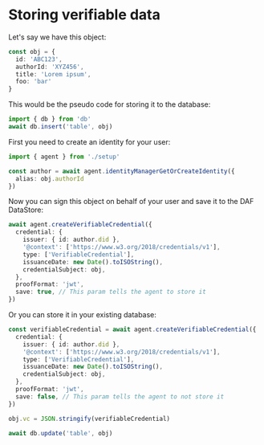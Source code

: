 # Storing verifiable data

Let's say we have this object:

```typescript
const obj = {
  id: 'ABC123',
  authorId: 'XYZ456',
  title: 'Lorem ipsum',
  foo: 'bar'
}
```

This would be the pseudo code for storing it to the database:

```typescript
import { db } from 'db'
await db.insert('table', obj)
```

First you need to create an identity for your user:

```typescript
import { agent } from './setup'

const author = await agent.identityManagerGetOrCreateIdentity({ 
  alias: obj.authorId
})
```

Now you can sign this object on behalf of your user and save it to the DAF DataStore:

```typescript
await agent.createVerifiableCredential({
  credential: {
    issuer: { id: author.did },
    '@context': ['https://www.w3.org/2018/credentials/v1'],
    type: ['VerifiableCredential'],
    issuanceDate: new Date().toISOString(),
    credentialSubject: obj,
  },
  proofFormat: 'jwt',
  save: true, // This param tells the agent to store it
})

```

Or you can store it in your existing database:

```typescript
const verifiableCredential = await agent.createVerifiableCredential({
  credential: {
    issuer: { id: author.did },
    '@context': ['https://www.w3.org/2018/credentials/v1'],
    type: ['VerifiableCredential'],
    issuanceDate: new Date().toISOString(),
    credentialSubject: obj,
  },
  proofFormat: 'jwt',
  save: false, // This param tells the agent to not store it
})

obj.vc = JSON.stringify(verifiableCredential)

await db.update('table', obj)
```

